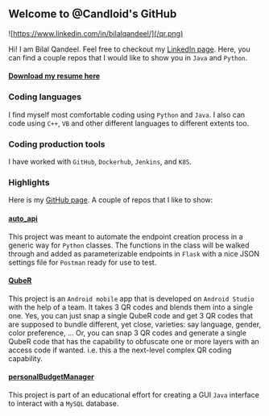 ## Welcome to @Candloid's GitHub
![https://www.linkedin.com/in/bilalqandeel/](/qr.png)

Hi! I am Bilal Qandeel. Feel free to checkout my [LinkedIn page](https://www.linkedin.com/in/bilalqandeel/). Here, you can find a couple repos that I would like to show you in `Java` and `Python`.
#### [Download my resume here](BilalQandeel.docx)

### Coding languages
I find myself most comfortable coding using `Python` and `Java`. I also can code using `C++`, `VB` and other different languages to different extents too.

### Coding production tools
I have worked with `GitHub`, `Dockerhub`, `Jenkins`, and `K8S`.

### Highlights
Here is my [GitHub page](https://github.com/Candloid). A couple of repos that I like to show:
#### [auto_api](https://github.com/Candloid/auto_api)
This project was meant to automate the endpoint creation process in a generic way for `Python` classes. The functions in the class will be walked through and added as parameterizable endpoints in `Flask` with a nice JSON settings file for `Postman` ready for use to test.
#### [QubeR](https://github.com/Candloid/QubeR)
This project is an `Android mobile` app that is developed on `Android Studio` with the help of a team. It takes 3 QR codes and blends them into a single one. Yes, you can just snap a single QubeR code and get 3 QR codes that are supposed to bundle different, yet close, varieties: say language, gender, color preference, ... Or, you can snap 3 QR codes and generate a single QubeR code that has the capability to obfuscate one or more layers with an access code if wanted. i.e. this a the next-level complex QR coding capability.
#### [personalBudgetManager](https://github.com/Candloid/pbm)
This project is part of an educational effort for creating a GUI `Java` interface to interact with a `MySQL` database.
